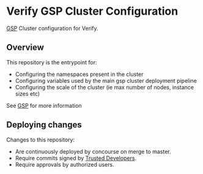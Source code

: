 # Verify GSP Cluster Configuration

[GSP](https://github.com/alphagov/gsp) Cluster configuration for Verify.

## Overview

This repository is the entrypoint for:

* Configuring the namespaces present in the cluster
* Configuring variables used by the main gsp cluster deployment pipeline
* Configuring the scale of the cluster (ie max number of nodes, instance sizes etc)

See [GSP](https://github.com/alphagov/gsp) for more information

## Deploying changes

Changes to this repository:

* Are continuously deployed by concourse on merge to master.
* Require commits signed by [Trusted Developers](https://github.com/alphagov/gds-trusted-developers/).
* Require approvals by authorized users.
